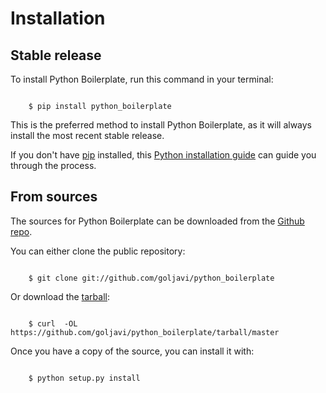 # Installation


## Stable release

To install Python Boilerplate, run this command in your terminal:

```batch

    $ pip install python_boilerplate
```

This is the preferred method to install Python Boilerplate, as it will always
install the most recent stable release.

If you don't have [pip](https://pip.pypa.io) installed, this 
[Python installation guide](http://docs.python-guide.org/en/latest/starting/installation/) 
can guide you through the process.


## From sources

The sources for Python Boilerplate can be downloaded from the 
[Github repo](https://github.com/goljavi/python_boilerplate).

You can either clone the public repository:

```batch

    $ git clone git://github.com/goljavi/python_boilerplate
```

Or download the [tarball](https://github.com/goljavi/python_boilerplate/tarball/master):

```batch

    $ curl  -OL https://github.com/goljavi/python_boilerplate/tarball/master
```

Once you have a copy of the source, you can install it with:

```batch

    $ python setup.py install
```
